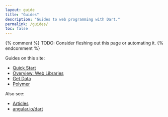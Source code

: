 ```yaml
---
layout: guide
title: "Guides"
description: "Guides to web programming with Dart."
permalink: /guides/
toc: false
---
```


{% comment %}
TODO: Consider fleshing out this page or automating it. 
{% endcomment %}

Guides on this site:

* [Quick Start](quick-start)
* [Overview: Web Libraries](web-programming)
* [Get Data](get-data)
* [Polymer](polymer)

Also see:

* [Articles](/articles/)
* [angular.io/dart](https://angular.io/dart)
